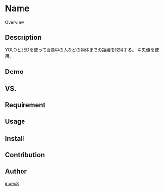 Name
====

Overview

## Description
YOLOとZEDを使って画像中の人などの物体までの距離を取得する。
中央値を使用。
## Demo

## VS. 

## Requirement

## Usage

## Install

## Contribution



## Author

[inuex3](https://github.com/inuex3/obtain_distance)
